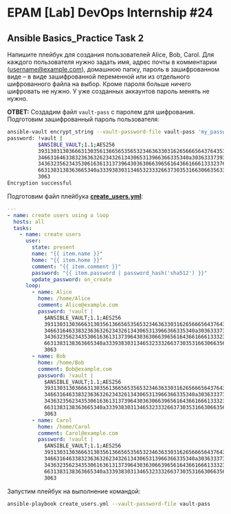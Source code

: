 # EPAM [Lab] DevOps Internship #24

## Ansible Basics_Practice Task 2

Напишите плейбук для создания пользователей Alice, Bob, Carol. Для каждого пользователя нужно задать имя, адрес почты в комментарии (username@example.com), домашнюю папку, пароль в зашифрованном виде – в виде зашифрованной переменной или из отдельного шифрованного файла на выбор. Кроме пароля больше ничего шифровать не нужно. У уже созданных аккаунтов пароль менять не нужно.

**ОТВЕТ:** Создадим файл `vault-pass` с паролем для шифрования. Подготовим зашифрованный пароль пользователя:

```bash
ansible-vault encrypt_string --vault-password-file vault-pass 'my_password' --name 'password'
password: !vault |
          $ANSIBLE_VAULT;1.1;AES256
          39313031303666313035613665653565323463633031626566656437643531346630303462373839
          3466316463383236363262343261343065313966366335340a303633373932396666653539393230
          34363235623435306163613137396430363066396561643661666133323764323262376162316132
          6631383138363665340a333938303134653233326637303531663066356336653333613231373233
          3063
Encryption successful
```

Подготовим файл плейбука **[create_users.yml](./create_users.yml)**:

```yaml
---
- name: create users using a loop
  hosts: all
  tasks:
    - name: create users
      user:
        state: present
        name: "{{ item.name }}"
        home: "{{ item.home }}"
        comment: "{{ item.comment }}"
        password: "{{ item.password | password_hash('sha512') }}"
        update_password: on_create
      loop:
        - name: Alice
          home: /home/Alice
          comment: Alice@example.com
          password: !vault |
            $ANSIBLE_VAULT;1.1;AES256
            39313031303666313035613665653565323463633031626566656437643531346630303462373839
            3466316463383236363262343261343065313966366335340a303633373932396666653539393230
            34363235623435306163613137396430363066396561643661666133323764323262376162316132
            6631383138363665340a333938303134653233326637303531663066356336653333613231373233
            3063
        - name: Bob
          home: /home/Bob
          comment: Bob@example.com
          password: !vault |
            $ANSIBLE_VAULT;1.1;AES256
            39313031303666313035613665653565323463633031626566656437643531346630303462373839
            3466316463383236363262343261343065313966366335340a303633373932396666653539393230
            34363235623435306163613137396430363066396561643661666133323764323262376162316132
            6631383138363665340a333938303134653233326637303531663066356336653333613231373233
            3063
        - name: Carol
          home: /home/Carol
          comment: Carol@example.com
          password: !vault |
            $ANSIBLE_VAULT;1.1;AES256
            39313031303666313035613665653565323463633031626566656437643531346630303462373839
            3466316463383236363262343261343065313966366335340a303633373932396666653539393230
            34363235623435306163613137396430363066396561643661666133323764323262376162316132
            6631383138363665340a333938303134653233326637303531663066356336653333613231373233
            3063
```

Запустим плейбук на выполнение командой:

```bash
ansible-playbook create_users.yml --vault-password-file vault-pass
```
